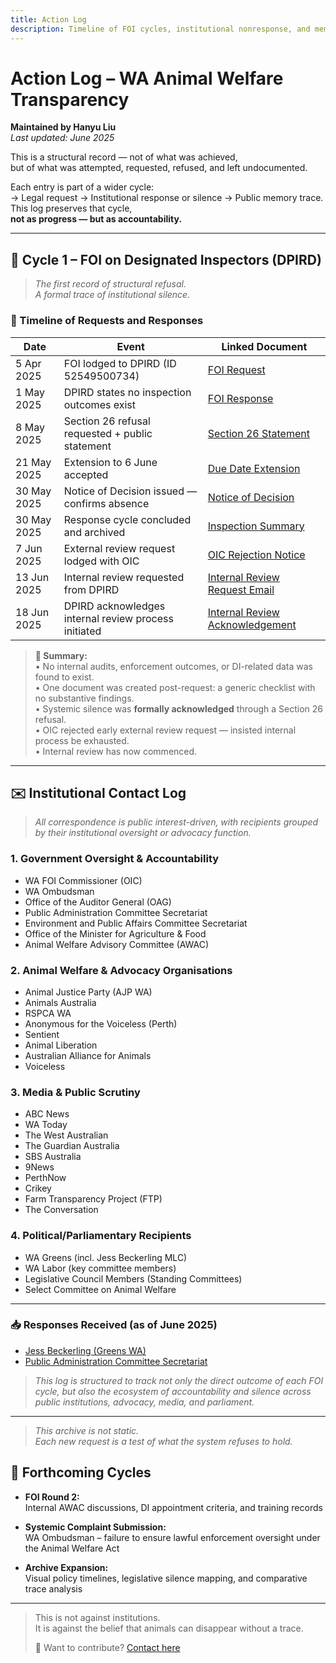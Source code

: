```yaml
---
title: Action Log
description: Timeline of FOI cycles, institutional nonresponse, and memory traces.
---
```


# Action Log – WA Animal Welfare Transparency  
**Maintained by Hanyu Liu**  
_Last updated: June 2025_

This is a structural record — not of what was achieved,  
but of what was attempted, requested, refused, and left undocumented.

Each entry is part of a wider cycle:  
→ Legal request → Institutional response or silence → Public memory trace.  
This log preserves that cycle,  
**not as progress — but as accountability.**

---

## 🔁 Cycle 1 – FOI on Designated Inspectors (DPIRD)
> *The first record of structural refusal.  
A formal trace of institutional silence.*

### 📅 Timeline of Requests and Responses

| Date        | Event                                                    | Linked Document |
|-------------|----------------------------------------------------------|------------------|
| 5 Apr 2025  | FOI lodged to DPIRD (ID 52549500734)                     | [FOI Request](/resources/dpird_foi_application.pdf) |
| 1 May 2025  | DPIRD states no inspection outcomes exist                | [FOI Response](/resources/foi_response_dpird_1may2025.pdf) |
| 8 May 2025  | Section 26 refusal requested + public statement          | [Section 26 Statement](/resources/foi_request_section_26_statement.pdf) |
| 21 May 2025 | Extension to 6 June accepted                             | [Due Date Extension](/resources/FOI2025-008-Request-for-due-date-extension.pdf) |
| 30 May 2025 | Notice of Decision issued — confirms absence             | [Notice of Decision](/resources/notice_of_decision.pdf) |
| 30 May 2025  | Response cycle concluded and archived                    | [Inspection Summary](/resources/foi_document_1_summary.pdf) |
| 7 Jun 2025  | External review request lodged with OIC                  | [OIC Rejection Notice](/resources/oic-rejection.pdf) |
| 13 Jun 2025 | Internal review requested from DPIRD                     | [Internal Review Request Email](/resources/Internal-Review-Acknowledgement.pdf) |
| 18 Jun 2025 | DPIRD acknowledges internal review process initiated     | [Internal Review Acknowledgement](/resources/Internal-Review-Acknowledgement-Letter.pdf) |

> **📝 Summary:**  
> • No internal audits, enforcement outcomes, or DI-related data was found to exist.  
> • One document was created post-request: a generic checklist with no substantive findings.  
> • Systemic silence was **formally acknowledged** through a Section 26 refusal.  
> • OIC rejected early external review request — insisted internal process be exhausted.  
> • Internal review has now commenced.

---
## ✉️ Institutional Contact Log

> *All correspondence is public interest-driven, with recipients grouped by their institutional oversight or advocacy function.*

### 1. Government Oversight & Accountability  
- WA FOI Commissioner (OIC)  
- WA Ombudsman  
- Office of the Auditor General (OAG)
- Public Administration Committee Secretariat  
- Environment and Public Affairs Committee Secretariat
- Office of the Minister for Agriculture & Food  
- Animal Welfare Advisory Committee (AWAC)

### 2. Animal Welfare & Advocacy Organisations  
- Animal Justice Party (AJP WA)  
- Animals Australia  
- RSPCA WA  
- Anonymous for the Voiceless (Perth)  
- Sentient
- Animal Liberation
- Australian Alliance for Animals
- Voiceless

### 3. Media & Public Scrutiny  
- ABC News  
- WA Today  
- The West Australian  
- The Guardian Australia  
- SBS Australia  
- 9News
- PerthNow
- Crikey  
- Farm Transparency Project (FTP)  
- The Conversation

### 4. Political/Parliamentary Recipients  
- WA Greens (incl. Jess Beckerling MLC)  
- WA Labor (key committee members)  
- Legislative Council Members (Standing Committees)  
- Select Committee on Animal Welfare

---

### 📥 Responses Received (as of June 2025)
- [Jess Beckerling (Greens WA)](/resources/jess-reply.pdf)  
- [Public Administration Committee Secretariat](/resources/pac-reply.pdf)

> *This log is structured to track not only the direct outcome of each FOI cycle, but also the ecosystem of accountability and silence across public institutions, advocacy, media, and parliament.*
---

> *This archive is not static.  
Each new request is a test of what the system refuses to hold.*

## 🧭 Forthcoming Cycles

- **FOI Round 2:**  
  Internal AWAC discussions, DI appointment criteria, and training records

- **Systemic Complaint Submission:**  
  WA Ombudsman – failure to ensure lawful enforcement oversight under the Animal Welfare Act

- **Archive Expansion:**  
  Visual policy timelines, legislative silence mapping, and comparative trace analysis

---

> This is not against institutions.  
> It is against the belief that animals can disappear without a trace.  
>  
> 💬 Want to contribute? [Contact here](/about)
